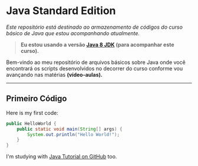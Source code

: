 # Java Standard Edition
_Este repositório está destinado ao armazenamento de códigos do curso básico de Java que estou acompanhando atualmente._

> **Eu estou usando a versão [Java 8 JDK](https://www.oracle.com/technetwork/java/javase/downloads/jdk8-downloads-2133151.html) (para acompanhar este curso).**

Bem-vindo ao meu repositório de arquivos básicos sobre Java onde você encontrará os scripts desenvolvidos no decorrer do curso conforme vou avançando nas matérias **(vídeo-aulas).**

---

## Primeiro Código

Here is my first code:

```java
public HelloWorld {
    public static void main(String[] args) {
    	System.out.println("Hello World!");
    }
}
```

I'm studying with [Java Tutorial on GitHub](https://github.com/winterbe/java8-tutorial/blob/master/README.md) too.